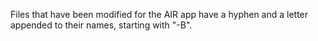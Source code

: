 Files that have been modified for the AIR app have a hyphen and a letter appended to their names, starting with "-B".